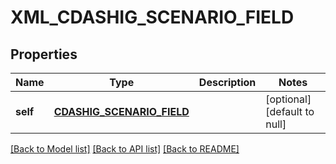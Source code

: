 # XML_CDASHIG_SCENARIO_FIELD

## Properties
Name | Type | Description | Notes
------------ | ------------- | ------------- | -------------
**self** | [**CDASHIG_SCENARIO_FIELD**](CdashigScenarioField.md) |  | [optional] [default to null]

[[Back to Model list]](../README.md#documentation-for-models) [[Back to API list]](../README.md#documentation-for-api-endpoints) [[Back to README]](../README.md)


